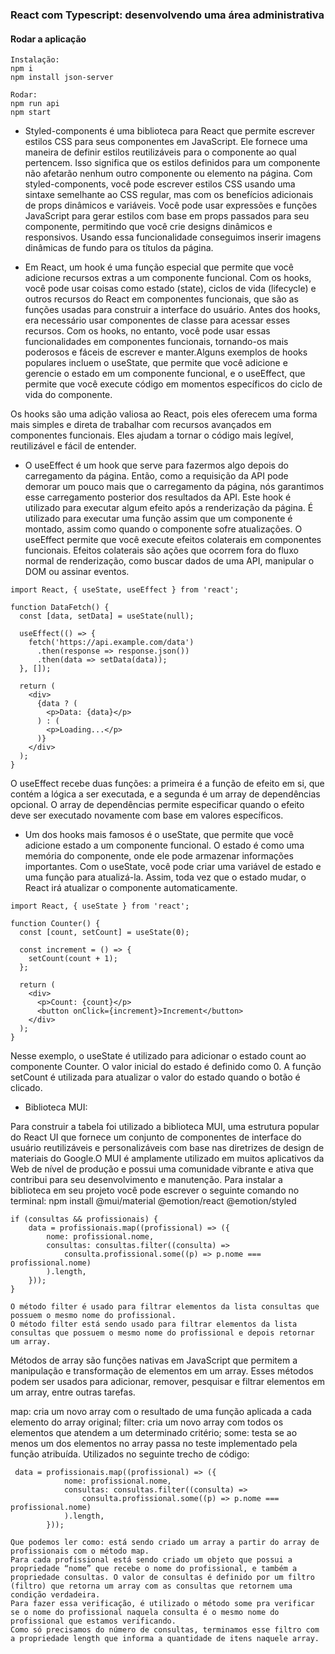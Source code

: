 <h3>React com Typescript: desenvolvendo uma área administrativa</h3>
<h4>Rodar a aplicação</h4>

```
Instalação: 
npm i
npm install json-server

Rodar: 
npm run api
npm start
```

- Styled-components é uma biblioteca para React que permite escrever estilos CSS para seus componentes em JavaScript. Ele fornece uma maneira de definir estilos reutilizáveis para o componente ao qual pertencem. Isso significa que os estilos definidos para um componente não afetarão nenhum outro componente ou elemento na página.
Com styled-components, você pode escrever estilos CSS usando uma sintaxe semelhante ao CSS regular, mas com os benefícios adicionais de props dinâmicos e variáveis. Você pode usar expressões e funções JavaScript para gerar estilos com base em props passados para seu componente, permitindo que você crie designs dinâmicos e responsivos. Usando essa funcionalidade conseguimos inserir imagens dinâmicas de fundo para os títulos da página.

- Em React, um hook é uma função especial que permite que você adicione recursos extras a um componente funcional. Com os hooks, você pode usar coisas como estado (state), ciclos de vida (lifecycle) e outros recursos do React em componentes funcionais, que são as funções usadas para construir a interface do usuário. Antes dos hooks, era necessário usar componentes de classe para acessar esses recursos. Com os hooks, no entanto, você pode usar essas funcionalidades em componentes funcionais, tornando-os mais poderosos e fáceis de escrever e manter.Alguns exemplos de hooks populares incluem o useState, que permite que você adicione e gerencie o estado em um componente funcional, e o useEffect, que permite que você execute código em momentos específicos do ciclo de vida do componente.

Os hooks são uma adição valiosa ao React, pois eles oferecem uma forma mais simples e direta de trabalhar com recursos avançados em componentes funcionais. Eles ajudam a tornar o código mais legível, reutilizável e fácil de entender.
- O useEffect é um hook que serve para fazermos algo depois do carregamento da página. Então, como a requisição da API pode demorar um pouco mais que o carregamento da página, nós garantimos esse carregamento posterior dos resultados da API. Este hook é utilizado para executar algum efeito após a renderização da página. É utilizado para executar uma função assim que um componente é montado, assim como quando o componente sofre atualizações. O useEffect permite que você execute efeitos colaterais em componentes funcionais. Efeitos colaterais são ações que ocorrem fora do fluxo normal de renderização, como buscar dados de uma API, manipular o DOM ou assinar eventos.
```
import React, { useState, useEffect } from 'react';

function DataFetch() {
  const [data, setData] = useState(null);

  useEffect(() => {
    fetch('https://api.example.com/data')
      .then(response => response.json())
      .then(data => setData(data));
  }, []);

  return (
    <div>
      {data ? (
        <p>Data: {data}</p>
      ) : (
        <p>Loading...</p>
      )}
    </div>
  );
}
```

O useEffect recebe duas funções: a primeira é a função de efeito em si, que contém a lógica a ser executada, e a segunda é um array de dependências opcional. O array de dependências permite especificar quando o efeito deve ser executado novamente com base em valores específicos.

- Um dos hooks mais famosos é o useState, que permite que você adicione estado a um componente funcional. O estado é como uma memória do componente, onde ele pode armazenar informações importantes. Com o useState, você pode criar uma variável de estado e uma função para atualizá-la. Assim, toda vez que o estado mudar, o React irá atualizar o componente automaticamente.
```
import React, { useState } from 'react';

function Counter() {
  const [count, setCount] = useState(0);

  const increment = () => {
    setCount(count + 1);
  };

  return (
    <div>
      <p>Count: {count}</p>
      <button onClick={increment}>Increment</button>
    </div>
  );
}
```
Nesse exemplo, o useState é utilizado para adicionar o estado count ao componente Counter. O valor inicial do estado é definido como 0. A função setCount é utilizada para atualizar o valor do estado quando o botão é clicado.

* Biblioteca MUI:


Para construir a tabela foi utilizado a biblioteca MUI, uma estrutura popular do React UI que fornece um conjunto de componentes de interface do usuário reutilizáveis e personalizáveis com base nas diretrizes de design de materiais do Google.O MUI é amplamente utilizado em muitos aplicativos da Web de nível de produção e possui uma comunidade vibrante e ativa que contribui para seu desenvolvimento e manutenção. Para instalar a biblioteca em seu projeto você pode escrever o seguinte comando no terminal:
npm install @mui/material @emotion/react @emotion/styled

```
if (consultas && profissionais) {
    data = profissionais.map((profissional) => ({
        nome: profissional.nome,
        consultas: consultas.filter((consulta) =>
            consulta.profissional.some((p) => p.nome === profissional.nome)
        ).length,
    }));
}

O método filter é usado para filtrar elementos da lista consultas que possuem o mesmo nome do profissional.
O método filter está sendo usado para filtrar elementos da lista consultas que possuem o mesmo nome do profissional e depois retornar um array.
```

Métodos de array são funções nativas em JavaScript que permitem a manipulação e transformação de elementos em um array. Esses métodos podem ser usados para adicionar, remover, pesquisar e filtrar elementos em um array, entre outras tarefas.

map: cria um novo array com o resultado de uma função aplicada a cada elemento do array original;
filter: cria um novo array com todos os elementos que atendem a um determinado critério;
some: testa se ao menos um dos elementos no array passa no teste implementado pela função atribuída.
Utilizados no seguinte trecho de código:

```
 data = profissionais.map((profissional) => ({
            nome: profissional.nome,
            consultas: consultas.filter((consulta) =>
                consulta.profissional.some((p) => p.nome === profissional.nome)
            ).length,
        }));

Que podemos ler como: está sendo criado um array a partir do array de profissionais com o método map.
Para cada profissional está sendo criado um objeto que possui a propriedade “nome” que recebe o nome do profissional, e também a propriedade consultas. O valor de consultas é definido por um filtro (filtro) que retorna um array com as consultas que retornem uma condição verdadeira.
Para fazer essa verificação, é utilizado o método some pra verificar se o nome do profissional naquela consulta é o mesmo nome do profissional que estamos verificando.
Como só precisamos do número de consultas, terminamos esse filtro com a propriedade length que informa a quantidade de itens naquele array.
```
